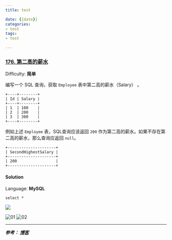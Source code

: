 ```yaml
---
title: test

date: {{date}}
categories:
- test
tags:
- test

---
```



### [176\. 第二高的薪水](https://leetcode-cn.com/problems/second-highest-salary/)

Difficulty: **简单**


编写一个 SQL 查询，获取 `Employee` 表中第二高的薪水（Salary） 。

```
+----+--------+
| Id | Salary |
+----+--------+
| 1  | 100    |
| 2  | 200    |
| 3  | 300    |
+----+--------+
```

例如上述 `Employee` 表，SQL查询应该返回 `200` 作为第二高的薪水。如果不存在第二高的薪水，那么查询应返回 `null`。

```
+---------------------+
| SecondHighestSalary |
+---------------------+
| 200                 |
+---------------------+
```


#### Solution

Language: **MySQL**

```mysql
​select *
```


![](https://i.loli.net/2019/09/23/pnXYRj5ilK2NEBy.png)

![01](https://i.loli.net/2019/09/30/UpJdAcnrGKzaPB7.png)
![02](https://i.loli.net/2019/09/30/geBQql9p1TKfsPb.png)


---
***参考：
[博客](https://blog.51cto.com/yucanghai/1715170)***
